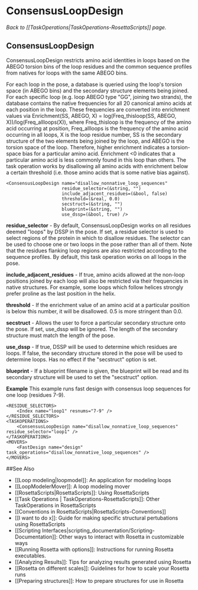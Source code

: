 # ConsensusLoopDesign
*Back to [[TaskOperations|TaskOperations-RosettaScripts]] page.*
## ConsensusLoopDesign

ConsensusLoopDesign restricts amino acid identities in loops based on the ABEGO torsion bins of the loop residues and the common sequence profiles from natives for loops with the same ABEGO bins. 

For each loop in the pose, a database is queried using the loop's torsion space (in ABEGO bins) and the secondary structure elements being joined. For each specific loop (e.g. loop ABEGO type "GG", joining two strands), the database contains the native frequencies for all 20 canonical amino acids at each position in the loop. These frequencies are converted into enrichment values via Enrichment(SS, ABEGO, X) = log(Freq_thisloop(SS, ABEGO, X))/log(Freq_allloops(X)), where Freq_thisloop is the frequency of the amino acid occurring at position, Freq_allloops is the frequency of the amino acid occurring in all loops, X is the loop residue number, SS is the secondary structure of the two elements being joined by the loop, and ABEGO is the torsion space of the loop.  Therefore, higher enrichment indicates a torsion-space bias for a particular amino acid. Enrichment <0 indicates that a particular amino acid is less commonly found in this loop than others.  The task operation works by disallowing all amino acids with enrichment below a certain threshold (i.e. those amino acids that is some native bias against).

    <ConsensusLoopDesign name="disallow_nonnative_loop_sequences"
                         residue_selector=(&string, "")
                         include_adjacent_residues=(&bool, false)
                         threshold=(&real, 0.0)
                         secstruct=(&string, "")
                         blueprint=(&string, "")
                         use_dssp=(&bool, true) />

**residue_selector** - By default, ConsensusLoopDesign works on all residues deemed "loops" by DSSP in the pose. If set, a residue selector is used to select regions of the protein in which to disallow residues. The selector can be used to choose one or two loops in the pose rather than all of them. Note that the residues flanking loop regions are also restricted according to the sequence profiles. By default, this task operation works on all loops in the pose.

**include_adjacent_residues** - If true, amino acids allowed at the non-loop positions joined by each loop will also be restricted via their frequencies in native structures.  For example, some loops which follow helices strongly prefer proline as the last position in the helix.

**threshold** - If the enrichment value of an amino acid at a particular position is below this number, it will be disallowed. 0.5 is more stringent than 0.0.

**secstruct** - Allows the user to force a particular secondary structure onto the pose. If set, use_dssp will be ignored. The length of the secondary structure must match the length of the pose.

**use_dssp** - If true, DSSP will be used to determine which residues are loops.  If false, the secondary structure stored in the pose will be used to determine loops.  Has no effect if the "secstruct" option is set.

**blueprint** - If a blueprint filename is given, the blueprint will be read and its secondary structure will be used to set the "secstruct" option.


**Example**  This example runs fast design with consensus loop sequences for one loop (residues 7-9).

    <RESIDUE_SELECTORS>
        <Index name="loop1" resnums="7-9" />
    </RESIDUE_SELECTORS>
    <TASKOPERATIONS>
        <ConsensusLoopDesign name="disallow_nonnative_loop_sequences" residue_selector="loop1" />
    </TASKOPERATIONS>
    <MOVERS>
        <FastDesign name="design" task_operations="disallow_nonnative_loop_sequences" />
    </MOVERS>


##See Also

* [[Loop modeling|loopmodel]]: An application for modeling loops
* [[LoopModelerMover]]: A loop modeling mover
* [[RosettaScripts|RosettaScripts]]: Using RosettaScripts
* [[Task Operations | TaskOperations-RosettaScripts]]: Other TaskOperations in RosettaScripts
* [[Conventions in RosettaScripts|RosettaScripts-Conventions]]
* [[I want to do x]]: Guide for making specific structural pertubations using RosettaScripts
* [[Scripting Interfaces|scripting_documentation/Scripting-Documentation]]: Other ways to interact with Rosetta in customizable ways
* [[Running Rosetta with options]]: Instructions for running Rosetta executables.
* [[Analyzing Results]]: Tips for analyzing results generated using Rosetta
* [[Rosetta on different scales]]: Guidelines for how to scale your Rosetta runs
* [[Preparing structures]]: How to prepare structures for use in Rosetta
